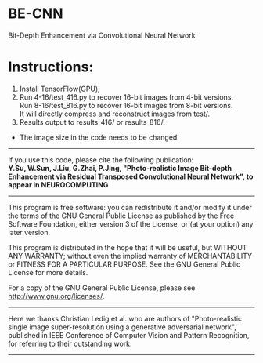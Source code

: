 # BE-CNN
Bit-Depth Enhancement via Convolutional Neural Network

# Instructions: 
   1) Install TensorFlow(GPU);
   2) Run 4-16/test_416.py to recover 16-bit images from 4-bit versions.\
      Run 8-16/test_816.py to recover 16-bit images from 8-bit versions.\
      It will directly compress and reconstruct images from test/.
   3) Results output to results_416/ or results_816/.
   * The image size in the code needs to be changed.

*********************************************************************

If you use this code, please cite the following publication:\
__Y.Su, W.Sun, J.Liu, G.Zhai, P.Jing, "Photo-realistic Image Bit-depth Enhancement via Residual Transposed Convolutional Neural Network", to appear in NEUROCOMPUTING__
    
*********************************************************************

This program is free software: you can redistribute it and/or modify it under the terms of the GNU General Public License as published by the Free Software Foundation, either version 3 of the License, or (at your option) any later version.

This program is distributed in the hope that it will be useful, but WITHOUT ANY WARRANTY; without even the implied warranty of MERCHANTABILITY or FITNESS FOR A PARTICULAR PURPOSE.  See the GNU General Public License for more details.

For a copy of the GNU General Public License, please see <http://www.gnu.org/licenses/>. 

*********************************************************************

Here we thanks Christian Ledig et al. who are authors of  "Photo-realistic single image super-resolution using a generative adversarial network", published in IEEE Conference of Computer Vision and Pattern Recognition, for referring to their outstanding work.

*********************************************************************
